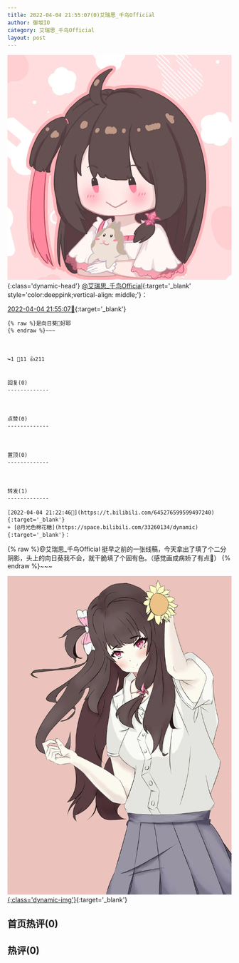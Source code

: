 ```yaml
---
title: 2022-04-04 21:55:07(0)艾瑞思_千鸟Official
author: 御坂IO
category: 艾瑞思_千鸟Official
layout: post
---
```


![img](/images/7e08840c56f251de28bdf766b647bd5fe9a5d50a.jpg){:class='dynamic-head'}
[@艾瑞思_千鸟Official](https://space.bilibili.com/1090010845/dynamic){:target='_blank' style='color:deeppink;vertical-align: middle;'}：

[2022-04-04 21:55:07🔗](https://t.bilibili.com/645284936115290112){:target='_blank'}

~~~
{% raw %}是向日葵🌻好耶
{% endraw %}~~~



↪️1 💬11 👍211


回复(0)
-------------



点赞(0)
-------------



置顶(0)
-------------



转发(1)
-------------

[2022-04-04 21:22:46🔗](https://t.bilibili.com/645276599599497240){:target='_blank'}
+ [@月光色棉花糖](https://space.bilibili.com/33260134/dynamic){:target='_blank'}：
~~~
{% raw %}@艾瑞思_千鸟Official 挺早之前的一张线稿，今天拿出了填了个二分阴影，头上的向日葵我不会，就干脆填了个固有色。（感觉画成病娇了有点🤧）
{% endraw %}~~~


[![img](/images/874e442e56e5477474ca4657c0c6f81fd82f17db.jpg){:class='dynamic-img'}](/images/874e442e56e5477474ca4657c0c6f81fd82f17db.jpg){:target='_blank'}




首页热评(0)
-------------



热评(0)
-------------




